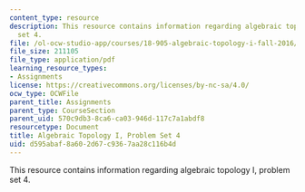 ```yaml
---
content_type: resource
description: This resource contains information regarding algebraic topology I, problem
  set 4.
file: /ol-ocw-studio-app/courses/18-905-algebraic-topology-i-fall-2016/d595abaf8a602d67c9367aa28c116b4d_MIT18_905F16_pset4.pdf
file_size: 211105
file_type: application/pdf
learning_resource_types:
- Assignments
license: https://creativecommons.org/licenses/by-nc-sa/4.0/
ocw_type: OCWFile
parent_title: Assignments
parent_type: CourseSection
parent_uid: 570c9db3-8ca6-ca03-946d-117c7a1abdf8
resourcetype: Document
title: Algebraic Topology I, Problem Set 4
uid: d595abaf-8a60-2d67-c936-7aa28c116b4d
---
```

This resource contains information regarding algebraic topology I, problem set 4.